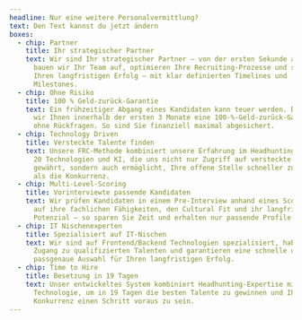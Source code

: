 ```yaml
---
headline: Nur eine weitere Personalvermittlung?
text: Den Text kannst du jetzt ändern
boxes:
  - chip: Partner
    title: Ihr strategischer Partner
    text: Wir sind Ihr strategischer Partner – von der ersten Sekunde an. Gemeinsam
      bauen wir Ihr Team auf, optimieren Ihre Recruiting-Prozesse und sichern
      Ihren langfristigen Erfolg – mit klar definierten Timelines und
      Milestones.
  - chip: Ohne Risiko
    title: 100 % Geld-zurück-Garantie
    text: Ein frühzeitiger Abgang eines Kandidaten kann teuer werden. Daher bieten
      wir Ihnen innerhalb der ersten 3 Monate eine 100-%-Geld-zurück-Garantie –
      ohne Rückfragen. So sind Sie finanziell maximal abgesichert.
  - chip: Technology Driven
    title: Versteckte Talente finden
    text: Unsere FRC-Methode kombiniert unsere Erfahrung im Headhunting mit mehr als
      20 Technologien und KI, die uns nicht nur Zugriff auf versteckte Talente
      gewährt, sondern auch ermöglicht, Ihre offene Stelle schneller zu besetzen
      als die Konkurrenz.
  - chip: Multi-Level-Scoring
    title: Vorinterviewte passende Kandidaten
    text: Wir prüfen Kandidaten in einem Pre-Interview anhand eines Scoring-Modells
      auf ihre fachlichen Fähigkeiten, den Cultural Fit und ihr langfristiges
      Potenzial – so sparen Sie Zeit und erhalten nur passende Profile.
  - chip: IT Nischenexperten
    title: Spezialisiert auf IT-Nischen
    text: Wir sind auf Frontend/Backend Technologien spezialisiert, haben exklusiven
      Zugang zu qualifizierten Talenten und garantieren eine schnelle und
      passgenaue Auswahl für Ihren langfristigen Erfolg.
  - chip: Time to Hire
    title: Besetzung in 19 Tagen
    text: Unser entwickeltes System kombiniert Headhunting-Expertise mit modernster
      Technologie, um in 19 Tagen die besten Talente zu gewinnen und Ihrer
      Konkurrenz einen Schritt voraus zu sein.
---
```

